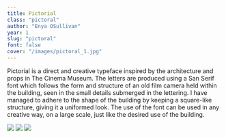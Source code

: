 ```yaml
---
title: Pictorial
class: "pictoral"
author: "Enya OSullivan"
year: 1
slug: "pictoral"
font: false
cover: "/images/pictoral_1.jpg"
---
```


Pictorial is a direct and creative typeface inspired by the architecture and props in The Cinema Museum. The letters are produced using a San Serif font which follows the form and structure of an old film camera held within the building, seen in the small details submerged in the lettering. I have managed to adhere to the shape of the building by keeping a square-like structure, giving it a uniformed look. The use of the font can be used in any creative way, on a large scale, just like the desired use of the building. 

![](/images/pictoral_1.jpg)
![](/images/pictoral_2.jpg)
![](/images/pictoral_3.jpg)